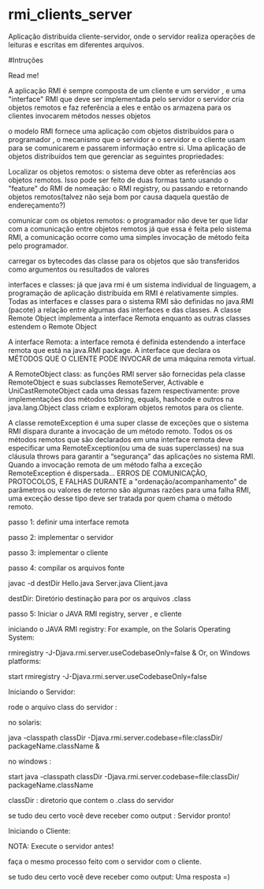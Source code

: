 # rmi_clients_server 
 Aplicação distribuída cliente-servidor, onde o servidor realiza operações de leituras e escritas em diferentes arquivos.

#Intruções

Read me!


A aplicação RMI é sempre composta de um cliente e um servidor , e uma "interface" RMI que deve ser implementada pelo servidor o servidor cria objetos remotos e faz referência a eles e então os armazena para os clientes invocarem métodos nesses objetos

 o modelo RMI fornece uma aplicação com objetos distribuídos para o programador , o mecanismo que o servidor e o servidor e o cliente usam  para se comunicarem e passarem informação entre si. Uma aplicação de objetos distribuídos tem que gerenciar as seguintes propriedades:

 Localizar os objetos remotos: o sistema deve obter as referências aos objetos remotos. Isso pode ser feito de duas formas tanto usando o "feature" do RMI de nomeação: o RMI registry, ou passando e retornando objetos remotos(talvez não seja bom por causa daquela questão de endereçamento?)

 comunicar com os objetos remotos: o programador não deve ter que lidar com a comunicação entre objetos remotos  já que essa é feita pelo sistema RMI, a comunicação ocorre como uma simples invocação de método feita pelo programador.

carregar os bytecodes das classe para os objetos que são transferidos como argumentos ou resultados de valores

 interfaces e classes: já que java rmi é um sistema individual de linguagem, a programação de aplicação distribuída em RMI é relativamente simples. Todas as interfaces e classes para o sistema RMI são definidas no java.RMI (pacote) a relação entre algumas das interfaces e das classes. A classe Remote Object implementa a interface Remota enquanto as outras classes estendem o Remote Object

 A interface Remota: a interface remota é definida estendendo a interface remota que está na java.RMI package. A interface que declara os  MÉTODOS QUE O CLIENTE PODE INVOCAR de uma máquina remota virtual.

 A RemoteObject class: as funções RMI server são fornecidas pela classe RemoteObject e suas subclasses RemoteServer, Activable e UniCastRemoteObject cada uma dessas fazem respectivamente: prove implementações dos métodos toString, equals, hashcode e outros na java.lang.Object class criam e exploram objetos remotos para os cliente.



 A classe remoteException é uma super classe de exceções que o sistema RMI dispara durante a invocação de um método remoto.
 Todos os os métodos remotos que são declarados em uma interface remota deve especificar uma RemoteException(ou uma de suas superclasses) na sua cláusula throws para garantir a “segurança” das aplicações no sistema RMI. Quando a invocação remota de um método falha a exceção RemoteException é dispersada... ERROS DE COMUNICAÇÃO, PROTOCOLOS, E FALHAS DURANTE a "ordenação/acompanhamento" de parâmetros ou valores de retorno são algumas razões para uma falha RMI, uma exceção desse tipo deve ser tratada por quem chama o método remoto. 


passo 1: definir uma interface remota

passo 2: implementar o servidor

passo 3: implementar o cliente

passo 4: compilar os arquivos fonte

javac -d destDir Hello.java Server.java Client.java

 destDir: Diretório destinação para por os arquivos .class

passo 5: Iniciar o JAVA RMI registry, server , e cliente

iniciando o JAVA RMI registry: 
For example, on the Solaris Operating System:

rmiregistry -J-Djava.rmi.server.useCodebaseOnly=false &
Or, on Windows platforms:

start rmiregistry -J-Djava.rmi.server.useCodebaseOnly=false


Iniciando o Servidor:

rode o arquivo class do servidor :

no solaris:

java -classpath classDir -Djava.rmi.server.codebase=file:classDir/ packageName.className &


no windows :


start java -classpath classDir -Djava.rmi.server.codebase=file:classDir/ packageName.className


classDir : diretorio que contem o .class do servidor

se tudo deu certo você deve receber como output : Servidor pronto!



Iniciando o Cliente:

NOTA: Execute o servidor antes!

faça o mesmo processo feito com o servidor com o cliente.


se tudo deu certo você deve receber como output: Uma resposta =)
